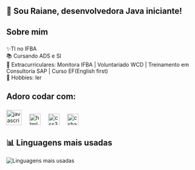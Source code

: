 <h2 align="left"> 👋 Sou Raiane, desenvolvedora Java iniciante! </h2>

###

<h2 align="left">Sobre mim</h2>

###

<p align="left">✨TI no IFBA<br>📚 Cursando ADS e SI <br>🎯 Extracurriculares: Monitora IFBA | Voluntariado WCD | Treinamento em Consultoria SAP | Curso EF(English first)<br>🎲 Hobbies: ler</p>

###

<h2 align="left">Adoro codar com:</h2>

###

<div align="left">
  <img src="https://cdn.jsdelivr.net/gh/devicons/devicon/icons/javascript/javascript-original.svg" height="40" alt="javascript logo"  />
  <img width="12" />
  <img src="https://cdn.jsdelivr.net/gh/devicons/devicon/icons/html5/html5-original.svg" height="30" alt="html5 logo"  />
  <img width="12" />
  <img src="https://cdn.jsdelivr.net/gh/devicons/devicon/icons/css3/css3-original.svg" height="30" alt="css3 logo"  />
  <img width="12" />
  <img src="https://cdn.jsdelivr.net/gh/devicons/devicon/icons/csharp/csharp-original.svg" height="30" alt="csharp logo"  />
</div>

###

## 📊 Linguagens mais usadas

![Linguagens mais usadas](https://quickchart.io/chart?c={type:'doughnut',data:{labels:['Java','HTML','CSS','C#'],datasets:[{data:[50,20,20,10],backgroundColor:['#f89820','#e34c26','#264de4','#178600']}]},options:{plugins:{legend:{position:'bottom'}}}})



